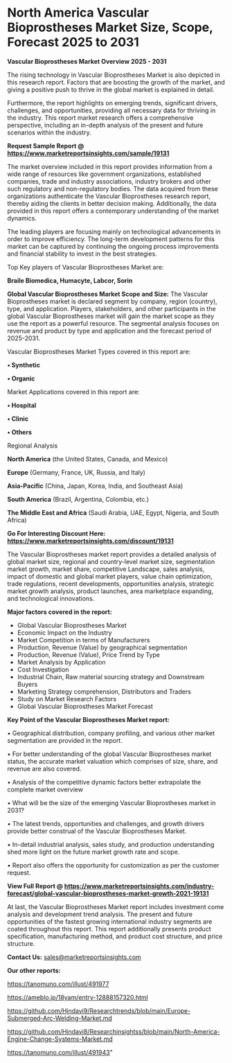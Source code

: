 # North America Vascular Bioprostheses Market Size, Scope, Forecast 2025 to 2031

<Strong> Vascular Bioprostheses Market Overview 2025 - 2031</strong>

The rising technology in Vascular Bioprostheses Market is also depicted in this research report. Factors that are boosting the growth of the market, and giving a positive push to thrive in the global market is explained in detail.

Furthermore, the report highlights on emerging trends, significant drivers, challenges, and opportunities, providing all necessary data for thriving in the industry. This report market research offers a comprehensive perspective, including an in-depth analysis of the present and future scenarios within the industry.

<strong>Request Sample Report @ <a href=https://www.marketreportsinsights.com/sample/19131>https://www.marketreportsinsights.com/sample/19131</a></strong>

The market overview included in this report provides information from a wide range of resources like government organizations, established companies, trade and industry associations, industry brokers and other such regulatory and non-regulatory bodies. The data acquired from these organizations authenticate the Vascular Bioprostheses research report, thereby aiding the clients in better decision making. Additionally, the data provided in this report offers a contemporary understanding of the market dynamics.

The leading players are focusing mainly on technological advancements in order to improve efficiency. The long-term development patterns for this market can be captured by continuing the ongoing process improvements and financial stability to invest in the best strategies.

Top Key players of Vascular Bioprostheses Market are:

<strong>Braile Biomedica, Humacyte, Labcor, Sorin</strong>

<strong><b>Global Vascular Bioprostheses Market Scope and Size:</b></strong>
The Vascular Bioprostheses market is declared segment by company, region (country), type, and application. Players, stakeholders, and other participants in the global Vascular Bioprostheses market will gain the market scope as they use the report as a powerful resource. The segmental analysis focuses on revenue and product by type and application and the forecast period of 2025-2031.

Vascular Bioprostheses Market Types covered in this report are:

<strong>• Synthetic

• Organic</strong>

Market Applications covered in this report are:

<strong>• Hospital

• Clinic

• Others</strong> 

Regional Analysis

<strong>North America</strong> (the United States, Canada, and Mexico)

<strong>Europe</strong> (Germany, France, UK, Russia, and Italy)

<strong>Asia-Pacific</strong> (China, Japan, Korea, India, and Southeast Asia)

<strong>South America</strong> (Brazil, Argentina, Colombia, etc.)

<strong>The Middle East and Africa</strong> (Saudi Arabia, UAE, Egypt, Nigeria, and South Africa)

<strong>Go For Interesting Discount Here: <a href=https://www.marketreportsinsights.com/discount/19131>https://www.marketreportsinsights.com/discount/19131</a></strong>

The Vascular Bioprostheses market report provides a detailed analysis of global market size, regional and country-level market size, segmentation market growth, market share, competitive Landscape, sales analysis, impact of domestic and global market players, value chain optimization, trade regulations, recent developments, opportunities analysis, strategic market growth analysis, product launches, area marketplace expanding, and technological innovations.

<strong><b>Major factors covered in the report:</b></strong>
<ul>
  <li>Global Vascular Bioprostheses Market </li>
  <li>Economic Impact on the Industry</li>
  <li>Market Competition in terms of Manufacturers</li>
  <li>Production, Revenue (Value) by geographical segmentation</li>
  <li>Production, Revenue (Value), Price Trend by Type</li>
  <li>Market Analysis by Application</li>
  <li>Cost Investigation</li>
  <li>Industrial Chain, Raw material sourcing strategy and Downstream Buyers</li>
  <li>Marketing Strategy comprehension, Distributors and Traders</li>
  <li>Study on Market Research Factors</li>
  <li>Global Vascular Bioprostheses Market Forecast</li>
</ul>

<strong><b>Key Point of the Vascular Bioprostheses Market report:</b></strong>

• Geographical distribution, company profiling, and various other market segmentation are provided in the report.

• For better understanding of the global Vascular Bioprostheses market status, the accurate market valuation which comprises of size, share, and revenue are also covered.

• Analysis of the competitive dynamic factors better extrapolate the complete market overview

• What will be the size of the emerging Vascular Bioprostheses market in 2031?

• The latest trends, opportunities and challenges, and growth drivers provide better construal of the Vascular Bioprostheses Market.

• In-detail industrial analysis, sales study, and production understanding shed more light on the future market growth rate and scope.

• Report also offers the opportunity for customization as per the customer request.

<strong><b>View Full Report @ <a href=https://www.marketreportsinsights.com/industry-forecast/global-vascular-bioprostheses-market-growth-2021-19131>https://www.marketreportsinsights.com/industry-forecast/global-vascular-bioprostheses-market-growth-2021-19131</a></b></strong>


At last, the Vascular Bioprostheses Market report includes investment come analysis and development trend analysis. The present and future opportunities of the fastest growing international industry segments are coated throughout this report. This report additionally presents product specification, manufacturing method, and product cost structure, and price structure.

<strong>Contact Us:</strong>
sales@marketreportsinsights.com

<strong>Our other reports:</strong>

<a href=https://tanomuno.com/illust/491977>https://tanomuno.com/illust/491977</a>

<a href=https://ameblo.jp/18yam/entry-12888157320.html>https://ameblo.jp/18yam/entry-12888157320.html</a>

<a href=https://github.com/Hindavi9/Researchtrends/blob/main/Europe-Submerged-Arc-Welding-Market.md>https://github.com/Hindavi9/Researchtrends/blob/main/Europe-Submerged-Arc-Welding-Market.md</a>

<a href=https://github.com/Hindavi8/Researchinsightss/blob/main/North-America-Engine-Change-Systems-Market.md>https://github.com/Hindavi8/Researchinsightss/blob/main/North-America-Engine-Change-Systems-Market.md</a>

<a href=https://tanomuno.com/illust/491943>https://tanomuno.com/illust/491943</a>"
